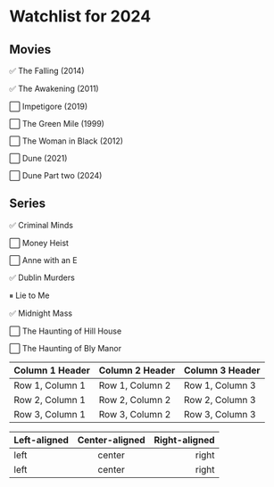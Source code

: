 # Watchlist for 2024

## Movies

&#x2705; The Falling (2014)

&#x2705; The Awakening (2011)

&#x2B1C; Impetigore (2019)

&#x2B1C; The Green Mile (1999)

&#x2B1C; The Woman in Black (2012)

&#x2B1C; Dune (2021)

&#x2B1C; Dune Part two (2024)

## Series

&#x2705; Criminal Minds

&#x2B1C; Money Heist

&#x2B1C; Anne with an E

&#x2705; Dublin Murders 

&#x23F8; Lie to Me

&#x2705; Midnight Mass

&#x2B1C; The Haunting of Hill House

&#x2B1C; The Haunting of Bly Manor

| Column 1 Header | Column 2 Header | Column 3 Header |
|-----------------|-----------------|-----------------|
| Row 1, Column 1 | Row 1, Column 2 | Row 1, Column 3 |
| Row 2, Column 1 | Row 2, Column 2 | Row 2, Column 3 |
| Row 3, Column 1 | Row 3, Column 2 | Row 3, Column 3 |


| Left-aligned | Center-aligned | Right-aligned |
|:-------------|:--------------:|--------------:|
| left         | center         | right         |
| left         | center         | right         |
